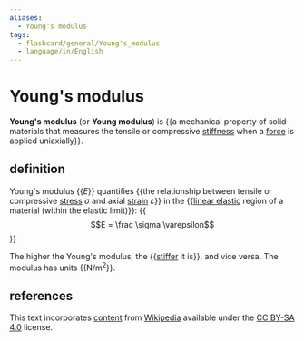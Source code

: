 ```yaml
---
aliases:
  - Young's modulus
tags:
  - flashcard/general/Young's_modulus
  - language/in/English
---
```


# Young's modulus

__Young's modulus__ (or __Young modulus__) is {{a mechanical property of solid materials that measures the tensile or compressive [stiffness](stiffness.md) when a [force](force.md) is applied uniaxially}}. <!--SR:!2024-05-30,11,270-->

## definition

Young's modulus {{$E$}} quantifies {{the relationship between tensile or compressive [stress](stress%20(mechanics).md) $\sigma$ and axial [strain](strain%20(mechanics).md) $\varepsilon$}} in the {{[linear elastic](linear%20elasticity.md) region of a material (within the elastic limit)}}: {{$$E = \frac \sigma \varepsilon$$}} <!--SR:!2024-06-05,17,290!2024-05-30,11,270!2024-07-04,37,290!2024-05-31,12,270-->

The higher the Young's modulus, the {{[stiffer](stiffness.md) it is}}, and vice versa. The modulus has units {{N/m<sup>2</sup>}}. <!--SR:!2024-06-02,14,290!2024-06-02,14,290-->

## references

This text incorporates [content](https://en.wikipedia.org/wiki/Young's_modulus) from [Wikipedia](Wikipedia.md) available under the [CC BY-SA 4.0](https://creativecommons.org/licenses/by-sa/4.0/) license.
